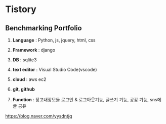 Tistory
=======
Benchmarking Portfolio
----------------------
1. **Language** : Python, js, jquery, html, css

2. **Framework** : django

3. **DB** : sqlite3

4. **text editor** : Visual Studio Code(vscode)

5. **cloud** : aws ec2

6. **git, github**

7. **Function** : 장고내장모듈 로그인 & 로그아웃기능, 글쓰기 기능, 공감 기능, sns에글 공유

<https://blog.naver.com/yysdntjq>
